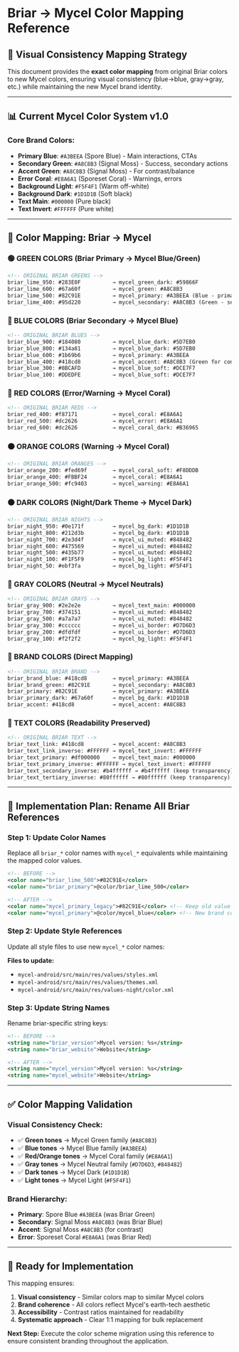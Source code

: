 # Briar → Mycel Color Mapping Reference

## 🎯 **Visual Consistency Mapping Strategy**

This document provides the **exact color mapping** from original Briar colors to new Mycel colors, ensuring visual consistency (blue→blue, gray→gray, etc.) while maintaining the new Mycel brand identity.

---

## 📊 **Current Mycel Color System v1.0**

### **Core Brand Colors:**
- **Primary Blue**: `#A3BEEA` (Spore Blue) - Main interactions, CTAs
- **Secondary Green**: `#A8C8B3` (Signal Moss) - Success, secondary actions  
- **Accent Green**: `#A8C8B3` (Signal Moss) - For contrast/balance
- **Error Coral**: `#E8A6A1` (Sporeset Coral) - Warnings, errors
- **Background Light**: `#F5F4F1` (Warm off-white)
- **Background Dark**: `#1D1D1B` (Soft black)
- **Text Main**: `#000000` (Pure black)
- **Text Invert**: `#FFFFFF` (Pure white)

---

## 🔄 **Color Mapping: Briar → Mycel**

### **🟢 GREEN COLORS (Briar Primary → Mycel Blue/Green)**
```xml
<!-- ORIGINAL BRIAR GREENS -->
briar_lime_950: #283E0F          → mycel_green_dark: #59866F
briar_lime_600: #67a60f          → mycel_green: #A8C8B3  
briar_lime_500: #82C91E          → mycel_primary: #A3BEEA (Blue - primary brand)
briar_lime_400: #95d220          → mycel_secondary: #A8C8B3 (Green - secondary)
```

### **🔵 BLUE COLORS (Briar Secondary → Mycel Blue)**
```xml
<!-- ORIGINAL BRIAR BLUES -->
briar_blue_900: #184080          → mycel_blue_dark: #5D7EB0
briar_blue_800: #134a81          → mycel_blue_dark: #5D7EB0
briar_blue_600: #1b69b6          → mycel_primary: #A3BEEA
briar_blue_400: #418cd8          → mycel_accent: #A8C8B3 (Green for contrast)
briar_blue_300: #8BCAFD          → mycel_blue_soft: #DCE7F7
briar_blue_100: #DDEDFE          → mycel_blue_soft: #DCE7F7
```

### **🔴 RED COLORS (Error/Warning → Mycel Coral)**
```xml
<!-- ORIGINAL BRIAR REDS -->
briar_red_400: #f87171           → mycel_coral: #E8A6A1
briar_red_500: #dc2626           → mycel_error: #E8A6A1
briar_red_600: #dc2626           → mycel_coral_dark: #B36965
```

### **🟠 ORANGE COLORS (Warning → Mycel Coral)**
```xml
<!-- ORIGINAL BRIAR ORANGES -->
briar_orange_200: #fed69f        → mycel_coral_soft: #F8DDDB
briar_orange_400: #FBBF24        → mycel_coral: #E8A6A1
briar_orange_500: #fc9403        → mycel_warning: #E8A6A1
```

### **⚫ DARK COLORS (Night/Dark Theme → Mycel Dark)**
```xml
<!-- ORIGINAL BRIAR NIGHTS -->
briar_night_950: #0e171f         → mycel_bg_dark: #1D1D1B
briar_night_800: #212d3b         → mycel_bg_dark: #1D1D1B
briar_night_700: #2e3d4f         → mycel_ui_muted: #848482
briar_night_600: #475569         → mycel_ui_muted: #848482
briar_night_500: #435b77         → mycel_ui_muted: #848482
briar_night_100: #F1F5F9         → mycel_bg_light: #F5F4F1
briar_night_50: #ebf3fa          → mycel_bg_light: #F5F4F1
```

### **🔘 GRAY COLORS (Neutral → Mycel Neutrals)**
```xml
<!-- ORIGINAL BRIAR GRAYS -->
briar_gray_900: #2e2e2e          → mycel_text_main: #000000
briar_gray_700: #374151          → mycel_ui_muted: #848482
briar_gray_500: #a7a7a7          → mycel_ui_muted: #848482
briar_gray_300: #cccccc          → mycel_ui_border: #D7D6D3
briar_gray_200: #dfdfdf          → mycel_ui_border: #D7D6D3
briar_gray_100: #f2f2f2          → mycel_bg_light: #F5F4F1
```

### **🎨 BRAND COLORS (Direct Mapping)**
```xml
<!-- ORIGINAL BRIAR BRAND -->
briar_brand_blue: #418cd8        → mycel_primary: #A3BEEA
briar_brand_green: #82C91E       → mycel_secondary: #A8C8B3
briar_primary: #82C91E           → mycel_primary: #A3BEEA
briar_primary_dark: #67a60f      → mycel_bg_dark: #1D1D1B
briar_accent: #418cd8            → mycel_accent: #A8C8B3
```

### **📝 TEXT COLORS (Readability Preserved)**
```xml
<!-- ORIGINAL BRIAR TEXT -->
briar_text_link: #418cd8         → mycel_accent: #A8C8B3
briar_text_link_inverse: #FFFFFF → mycel_text_invert: #FFFFFF
briar_text_primary: #df000000    → mycel_text_main: #000000
briar_text_primary_inverse: #FFFFFF → mycel_text_invert: #FFFFFF
briar_text_secondary_inverse: #b4ffffff → #b4ffffff (keep transparency)
briar_text_tertiary_inverse: #80ffffff → #80ffffff (keep transparency)
```

---

## 🔧 **Implementation Plan: Rename All Briar References**

### **Step 1: Update Color Names**
Replace all `briar_*` color names with `mycel_*` equivalents while maintaining the mapped color values.

```xml
<!-- BEFORE -->
<color name="briar_lime_500">#82C91E</color>
<color name="briar_primary">@color/briar_lime_500</color>

<!-- AFTER -->
<color name="mycel_primary_legacy">#82C91E</color> <!-- Keep old value for reference -->
<color name="mycel_primary">@color/mycel_blue</color> <!-- New brand color -->
```

### **Step 2: Update Style References**
Update all style files to use new `mycel_*` color names:

**Files to update:**
- `mycel-android/src/main/res/values/styles.xml`
- `mycel-android/src/main/res/values/themes.xml`
- `mycel-android/src/main/res/values-night/color.xml`

### **Step 3: Update String Names**
Rename briar-specific string keys:

```xml
<!-- BEFORE -->
<string name="briar_version">Mycel version: %s</string>
<string name="briar_website">Website</string>

<!-- AFTER -->
<string name="mycel_version">Mycel version: %s</string>
<string name="mycel_website">Website</string>
```

---

## ✅ **Color Mapping Validation**

### **Visual Consistency Check:**
- ✅ **Green tones** → Mycel Green family (`#A8C8B3`)
- ✅ **Blue tones** → Mycel Blue family (`#A3BEEA`) 
- ✅ **Red/Orange tones** → Mycel Coral family (`#E8A6A1`)
- ✅ **Gray tones** → Mycel Neutral family (`#D7D6D3`, `#848482`)
- ✅ **Dark tones** → Mycel Dark (`#1D1D1B`)
- ✅ **Light tones** → Mycel Light (`#F5F4F1`)

### **Brand Hierarchy:**
- **Primary**: Spore Blue `#A3BEEA` (was Briar Green)
- **Secondary**: Signal Moss `#A8C8B3` (was Briar Blue)  
- **Accent**: Signal Moss `#A8C8B3` (for contrast)
- **Error**: Sporeset Coral `#E8A6A1` (was Briar Red)

---

## 🚀 **Ready for Implementation**

This mapping ensures:
1. **Visual consistency** - Similar colors map to similar Mycel colors
2. **Brand coherence** - All colors reflect Mycel's earth-tech aesthetic
3. **Accessibility** - Contrast ratios maintained for readability
4. **Systematic approach** - Clear 1:1 mapping for bulk replacement

**Next Step:** Execute the color scheme migration using this reference to ensure consistent branding throughout the application.